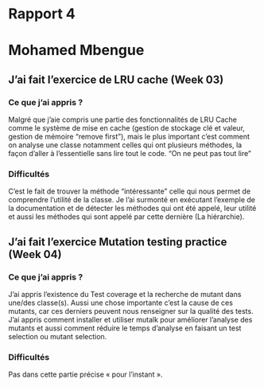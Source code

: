 # Rapport 4
# Mohamed Mbengue
## J’ai fait l’exercice de LRU cache (Week 03)
### Ce que j’ai appris ?
Malgré que j’aie compris une partie des fonctionnalités de LRU Cache comme le système de mise en cache (gestion de stockage clé et valeur, gestion de mémoire “remove first”), mais le plus important c’est comment on analyse une classe notamment celles qui ont plusieurs méthodes, la façon d’aller à l’essentielle sans lire tout le code. “On ne peut pas tout lire”
### Difficultés
C’est le fait de trouver la méthode “intéressante” celle qui nous permet de comprendre l’utilité de la classe. Je l’ai surmonté en exécutant l’exemple de la documentation et de détecter les méthodes qui ont été appelé, leur utilité et aussi les méthodes qui sont appelé par cette dernière (La hiérarchie).

## J’ai fait l’exercice Mutation testing practice (Week 04)
### Ce que j’ai appris ?
J’ai appris l’existence du Test coverage et la recherche de mutant dans une/des classe(s).
Aussi une chose importante c’est la cause de ces mutants, car ces derniers peuvent nous renseigner sur la qualité des tests.
J’ai appris comment installer et utiliser mutalk pour améliorer l’analyse des mutants et aussi comment réduire le temps d’analyse en faisant un test selection ou mutant selection.

### Difficultés
Pas dans cette partie précise « pour l’instant ».